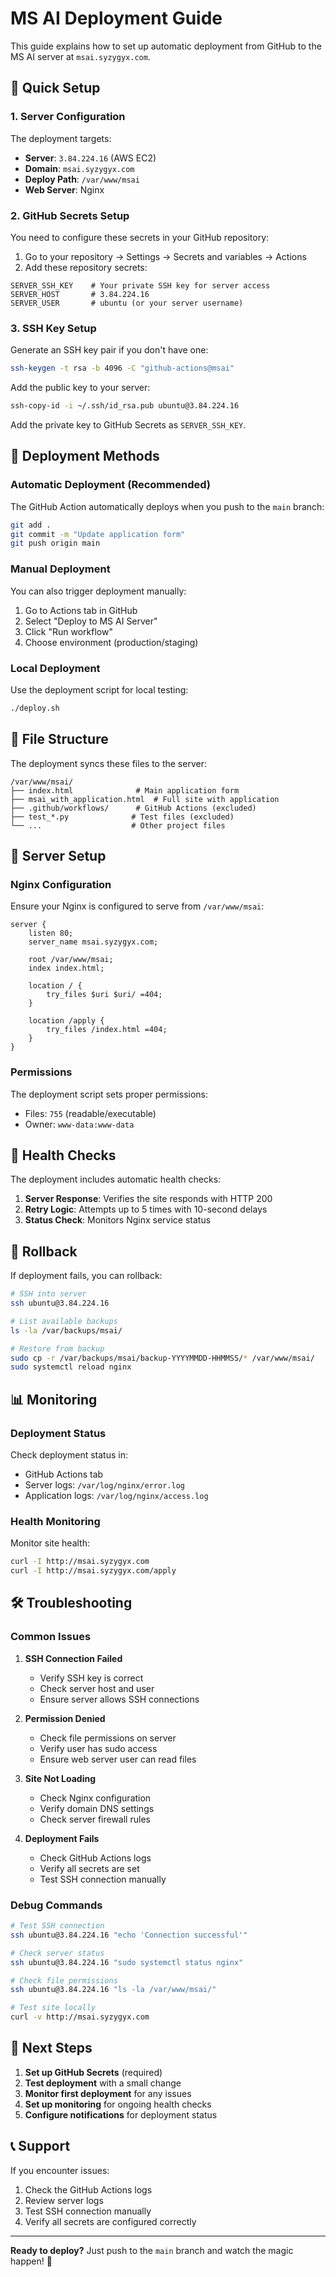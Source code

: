 # MS AI Deployment Guide

This guide explains how to set up automatic deployment from GitHub to the MS AI server at `msai.syzygyx.com`.

## 🚀 Quick Setup

### 1. Server Configuration

The deployment targets:
- **Server**: `3.84.224.16` (AWS EC2)
- **Domain**: `msai.syzygyx.com`
- **Deploy Path**: `/var/www/msai`
- **Web Server**: Nginx

### 2. GitHub Secrets Setup

You need to configure these secrets in your GitHub repository:

1. Go to your repository → Settings → Secrets and variables → Actions
2. Add these repository secrets:

```
SERVER_SSH_KEY    # Your private SSH key for server access
SERVER_HOST       # 3.84.224.16
SERVER_USER       # ubuntu (or your server username)
```

### 3. SSH Key Setup

Generate an SSH key pair if you don't have one:

```bash
ssh-keygen -t rsa -b 4096 -C "github-actions@msai"
```

Add the public key to your server:
```bash
ssh-copy-id -i ~/.ssh/id_rsa.pub ubuntu@3.84.224.16
```

Add the private key to GitHub Secrets as `SERVER_SSH_KEY`.

## 🔄 Deployment Methods

### Automatic Deployment (Recommended)

The GitHub Action automatically deploys when you push to the `main` branch:

```bash
git add .
git commit -m "Update application form"
git push origin main
```

### Manual Deployment

You can also trigger deployment manually:

1. Go to Actions tab in GitHub
2. Select "Deploy to MS AI Server"
3. Click "Run workflow"
4. Choose environment (production/staging)

### Local Deployment

Use the deployment script for local testing:

```bash
./deploy.sh
```

## 📁 File Structure

The deployment syncs these files to the server:

```
/var/www/msai/
├── index.html              # Main application form
├── msai_with_application.html  # Full site with application
├── .github/workflows/      # GitHub Actions (excluded)
├── test_*.py              # Test files (excluded)
└── ...                    # Other project files
```

## 🔧 Server Setup

### Nginx Configuration

Ensure your Nginx is configured to serve from `/var/www/msai`:

```nginx
server {
    listen 80;
    server_name msai.syzygyx.com;
    
    root /var/www/msai;
    index index.html;
    
    location / {
        try_files $uri $uri/ =404;
    }
    
    location /apply {
        try_files /index.html =404;
    }
}
```

### Permissions

The deployment script sets proper permissions:
- Files: `755` (readable/executable)
- Owner: `www-data:www-data`

## 🏥 Health Checks

The deployment includes automatic health checks:

1. **Server Response**: Verifies the site responds with HTTP 200
2. **Retry Logic**: Attempts up to 5 times with 10-second delays
3. **Status Check**: Monitors Nginx service status

## 🔄 Rollback

If deployment fails, you can rollback:

```bash
# SSH into server
ssh ubuntu@3.84.224.16

# List available backups
ls -la /var/backups/msai/

# Restore from backup
sudo cp -r /var/backups/msai/backup-YYYYMMDD-HHMMSS/* /var/www/msai/
sudo systemctl reload nginx
```

## 📊 Monitoring

### Deployment Status

Check deployment status in:
- GitHub Actions tab
- Server logs: `/var/log/nginx/error.log`
- Application logs: `/var/log/nginx/access.log`

### Health Monitoring

Monitor site health:
```bash
curl -I http://msai.syzygyx.com
curl -I http://msai.syzygyx.com/apply
```

## 🛠️ Troubleshooting

### Common Issues

1. **SSH Connection Failed**
   - Verify SSH key is correct
   - Check server host and user
   - Ensure server allows SSH connections

2. **Permission Denied**
   - Check file permissions on server
   - Verify user has sudo access
   - Ensure web server user can read files

3. **Site Not Loading**
   - Check Nginx configuration
   - Verify domain DNS settings
   - Check server firewall rules

4. **Deployment Fails**
   - Check GitHub Actions logs
   - Verify all secrets are set
   - Test SSH connection manually

### Debug Commands

```bash
# Test SSH connection
ssh ubuntu@3.84.224.16 "echo 'Connection successful'"

# Check server status
ssh ubuntu@3.84.224.16 "sudo systemctl status nginx"

# Check file permissions
ssh ubuntu@3.84.224.16 "ls -la /var/www/msai/"

# Test site locally
curl -v http://msai.syzygyx.com
```

## 🎯 Next Steps

1. **Set up GitHub Secrets** (required)
2. **Test deployment** with a small change
3. **Monitor first deployment** for any issues
4. **Set up monitoring** for ongoing health checks
5. **Configure notifications** for deployment status

## 📞 Support

If you encounter issues:
1. Check the GitHub Actions logs
2. Review server logs
3. Test SSH connection manually
4. Verify all secrets are configured correctly

---

**Ready to deploy?** Just push to the `main` branch and watch the magic happen! 🚀